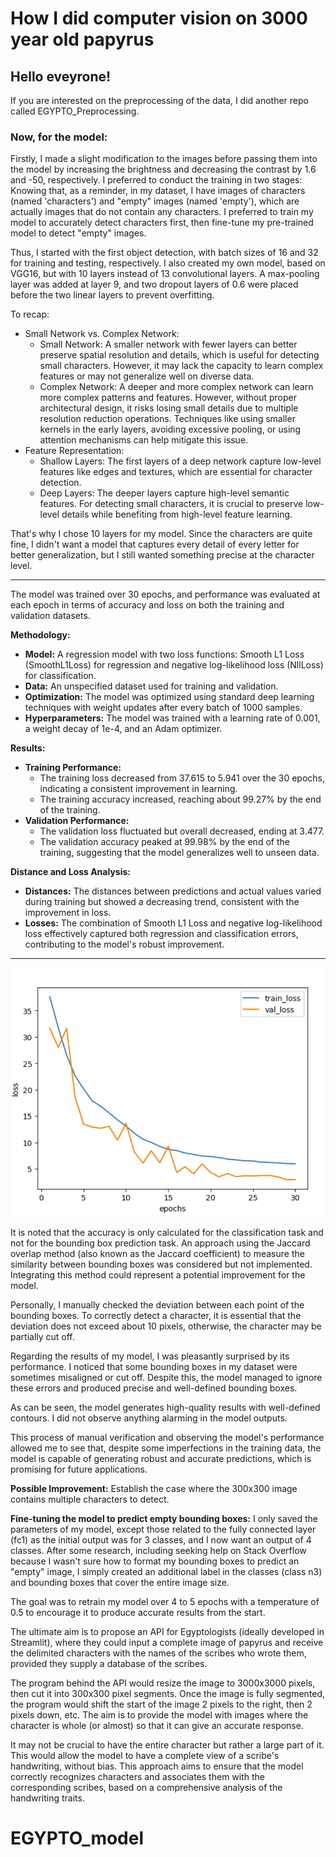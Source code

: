 # How I did computer vision on 3000 year old papyrus
## Hello eveyrone!
If you are interested on the preprocessing of the data, I did another repo called EGYPTO_Preprocessing.

### __Now, for the model:__
Firstly, I made a slight modification to the images before passing them into the model by increasing the brightness and decreasing the contrast by 1.6 and -50, respectively. I preferred to conduct the training in two stages: Knowing that, as a reminder, in my dataset, I have images of characters (named 'characters') and "empty" images (named 'empty'), which are actually images that do not contain any characters. I preferred to train my model to accurately detect characters first, then fine-tune my pre-trained model to detect "empty" images.

Thus, I started with the first object detection, with batch sizes of 16 and 32 for training and testing, respectively. I also created my own model, based on VGG16, but with 10 layers instead of 13 convolutional layers. A max-pooling layer was added at layer 9, and two dropout layers of 0.6 were placed before the two linear layers to prevent overfitting.

To recap:
- Small Network vs. Complex Network:
  - Small Network: A smaller network with fewer layers can better preserve spatial resolution and details, which is useful for detecting small characters. However, it may lack the capacity to learn complex features or may not generalize well on diverse data.
  - Complex Network: A deeper and more complex network can learn more complex patterns and features. However, without proper architectural design, it risks losing small details due to multiple resolution reduction operations. Techniques like using smaller kernels in the early layers, avoiding excessive pooling, or using attention mechanisms can help mitigate this issue.
- Feature Representation:
  - Shallow Layers: The first layers of a deep network capture low-level features like edges and textures, which are essential for character detection.
  - Deep Layers: The deeper layers capture high-level semantic features. For detecting small characters, it is crucial to preserve low-level details while benefiting from high-level feature learning.

That's why I chose 10 layers for my model. Since the characters are quite fine, I didn't want a model that captures every detail of every letter for better generalization, but I still wanted something precise at the character level.

---

The model was trained over 30 epochs, and performance was evaluated at each epoch in terms of accuracy and loss on both the training and validation datasets.

**Methodology:**
- **Model:** A regression model with two loss functions: Smooth L1 Loss (SmoothL1Loss) for regression and negative log-likelihood loss (NllLoss) for classification.
- **Data:** An unspecified dataset used for training and validation.
- **Optimization:** The model was optimized using standard deep learning techniques with weight updates after every batch of 1000 samples.
- **Hyperparameters:** The model was trained with a learning rate of 0.001, a weight decay of 1e-4, and an Adam optimizer.

**Results:**
- **Training Performance:**
  - The training loss decreased from 37.615 to 5.941 over the 30 epochs, indicating a consistent improvement in learning.
  - The training accuracy increased, reaching about 99.27% by the end of the training.
- **Validation Performance:**
  - The validation loss fluctuated but overall decreased, ending at 3.477.
  - The validation accuracy peaked at 99.98% by the end of the training, suggesting that the model generalizes well to unseen data.

**Distance and Loss Analysis:**
- **Distances:** The distances between predictions and actual values varied during training but showed a decreasing trend, consistent with the improvement in loss.
- **Losses:** The combination of Smooth L1 Loss and negative log-likelihood loss effectively captured both regression and classification errors, contributing to the model's robust improvement.

---

![learning rate](./pics/val_and_train_loss.png)


It is noted that the accuracy is only calculated for the classification task and not for the bounding box prediction task. An approach using the Jaccard overlap method (also known as the Jaccard coefficient) to measure the similarity between bounding boxes was considered but not implemented. Integrating this method could represent a potential improvement for the model.

Personally, I manually checked the deviation between each point of the bounding boxes. To correctly detect a character, it is essential that the deviation does not exceed about 10 pixels, otherwise, the character may be partially cut off.

Regarding the results of my model, I was pleasantly surprised by its performance. I noticed that some bounding boxes in my dataset were sometimes misaligned or cut off. Despite this, the model managed to ignore these errors and produced precise and well-defined bounding boxes.

As can be seen, the model generates high-quality results with well-defined contours. I did not observe anything alarming in the model outputs.

This process of manual verification and observing the model's performance allowed me to see that, despite some imperfections in the training data, the model is capable of generating robust and accurate predictions, which is promising for future applications.

**Possible Improvement:** Establish the case where the 300x300 image contains multiple characters to detect.

**Fine-tuning the model to predict empty bounding boxes:**
I only saved the parameters of my model, except those related to the fully connected layer (fc1) as the initial output was for 3 classes, and I now want an output of 4 classes. After some research, including seeking help on Stack Overflow because I wasn't sure how to format my bounding boxes to predict an "empty" image, I simply created an additional label in the classes (class n3) and bounding boxes that cover the entire image size.

The goal was to retrain my model over 4 to 5 epochs with a temperature of 0.5 to encourage it to produce accurate results from the start.

The ultimate aim is to propose an API for Egyptologists (ideally developed in Streamlit), where they could input a complete image of papyrus and receive the delimited characters with the names of the scribes who wrote them, provided they supply a database of the scribes.

The program behind the API would resize the image to 3000x3000 pixels, then cut it into 300x300 pixel segments. Once the image is fully segmented, the program would shift the start of the image 2 pixels to the right, then 2 pixels down, etc. The aim is to provide the model with images where the character is whole (or almost) so that it can give an accurate response.

It may not be crucial to have the entire character but rather a large part of it. This would allow the model to have a complete view of a scribe's handwriting, without bias. This approach aims to ensure that the model correctly recognizes characters and associates them with the corresponding scribes, based on a comprehensive analysis of the handwriting traits.

# EGYPTO_model
